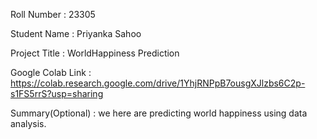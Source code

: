 Roll Number       :   23305

Student Name      :   Priyanka Sahoo

Project Title     :   WorldHappiness Prediction

Google Colab Link :   https://colab.research.google.com/drive/1YhjRNPpB7ousgXJlzbs6C2p-s1FS5rrS?usp=sharing

Summary(Optional) :   we here are predicting world happiness using data analysis.
